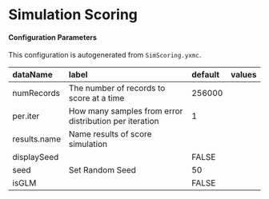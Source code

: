 # Simulation Scoring




#### Configuration Parameters

This configuration is autogenerated from `SimScoring.yxmc`.


|dataName     |label                                                  |default |values |
|:------------|:------------------------------------------------------|:-------|:------|
|numRecords   |The number of records to score at a time               |256000  |       |
|per.iter     |How many samples from error distribution per iteration |1       |       |
|results.name |Name results of score simulation                       |        |       |
|displaySeed  |                                                       |FALSE   |       |
|seed         |Set Random Seed                                        |50      |       |
|isGLM        |                                                       |FALSE   |       |


